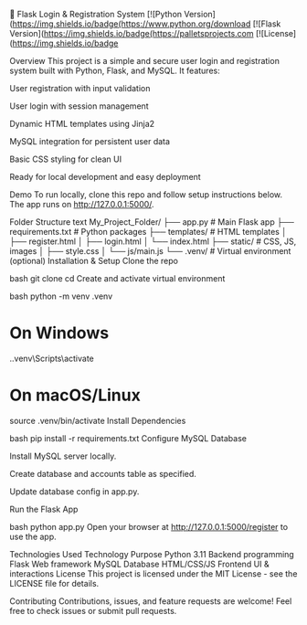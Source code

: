 🔐 Flask Login & Registration System
[![Python Version](https://img.shields.io/badge(https://www.python.org/download
[![Flask Version](https://img.shields.io/badge(https://palletsprojects.com
[![License](https://img.shields.io/badge

Overview
This project is a simple and secure user login and registration system built with Python, Flask, and MySQL.
It features:

User registration with input validation

User login with session management

Dynamic HTML templates using Jinja2

MySQL integration for persistent user data

Basic CSS styling for clean UI

Ready for local development and easy deployment

Demo
To run locally, clone this repo and follow setup instructions below.
The app runs on http://127.0.0.1:5000/.

Folder Structure
text
My_Project_Folder/
├── app.py                 # Main Flask app
├── requirements.txt       # Python packages
├── templates/             # HTML templates
│   ├── register.html
│   ├── login.html
│   └── index.html
├── static/                # CSS, JS, images
│   ├── style.css
│   └── js/main.js
└── .venv/                 # Virtual environment (optional)
Installation & Setup
Clone the repo

bash
git clone <your-repo-url>
cd <your-repo-folder>
Create and activate virtual environment

bash
python -m venv .venv
# On Windows
.\.venv\Scripts\activate
# On macOS/Linux
source .venv/bin/activate
Install Dependencies

bash
pip install -r requirements.txt
Configure MySQL Database

Install MySQL server locally.

Create database and accounts table as specified.

Update database config in app.py.

Run the Flask App

bash
python app.py
Open your browser at http://127.0.0.1:5000/register to use the app.

Technologies Used
Technology	Purpose
Python 3.11	Backend programming
Flask	Web framework
MySQL	Database
HTML/CSS/JS	Frontend UI & interactions
License
This project is licensed under the MIT License - see the LICENSE file for details.

Contributing
Contributions, issues, and feature requests are welcome!
Feel free to check issues or submit pull requests.
